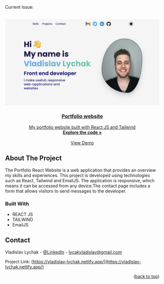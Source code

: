 Current Issue: <a name="readme-top"></a>

<br />
<div align="center">
  <a href="https://vladislav-lychak.netlify.app/" target='_blank'>
    <img src="./src/assets/portfolio.png" alt="Logo" width='900'>

<h3 align="center">Portfolio website</h3>

  <p align="center">
    My portfolio website built with React JS and Tailwind
    <br />
    <a href="https://github.com/LychakVlad/portfolio-react-website"><strong>Explore the code »</strong></a>
    <br />
    <br />
    <a href="https://vladislav-lychak.netlify.app/">View Demo</a>
  </p>
</div>

<!-- ABOUT THE PROJECT -->

## About The Project

The Portfolio React Website is a web application that provides an overview my skills and experiences. This project is developed using technologies such as React, Tailwind and EmailJS. The application is responsive, which means it can be accessed from any device.The contact page includes a form that allows visitors to send messages to the developer.

### Built With

- REACT JS
- TAILWIND
- EmailJS

## Contact

Vladislav Lychak - [@LinkedIn](https://www.linkedin.com/in/vladislav-lychak/) - lycakvladislav@gmail.com

Project Link: [https://vladislav-lychak.netlify.app/](https://vladislav-lychak.netlify.app/)

<p align="right">(<a href="#readme-top">back to top</a>)</p>

<!-- MARKDOWN LINKS & IMAGES -->
<!-- https://www.markdownguide.org/basic-syntax/#reference-style-links -->

[React.js]: https://img.shields.io/badge/React-20232A?style=for-the-badge&logo=react&logoColor=61DAFB
[React-url]: https://reactjs.org/
